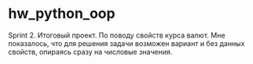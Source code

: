 # hw_python_oop
Sprint 2. Итоговый проект. По поводу свойств курса валют. Мне показалось, что для решения задачи возможен вариант и без данных свойств, опираясь сразу на числовые значения.